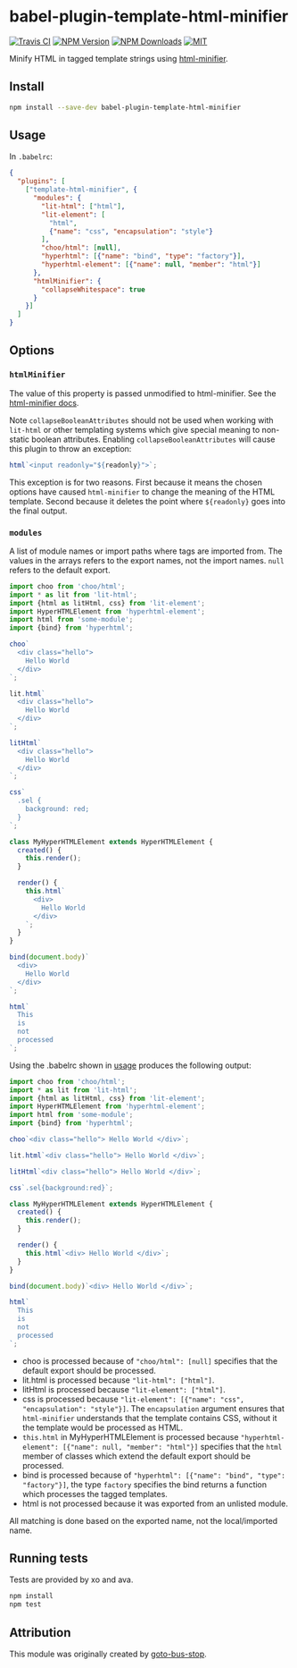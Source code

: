 # babel-plugin-template-html-minifier

[![Travis CI][travis-image]][travis-url]
[![NPM Version][npm-image]][npm-url]
[![NPM Downloads][downloads-image]][downloads-url]
[![MIT][license-image]](LICENSE)

Minify HTML in tagged template strings using [html-minifier](https://github.com/kangax/html-minifier).

## Install

```bash
npm install --save-dev babel-plugin-template-html-minifier
```

## Usage

In `.babelrc`:

```json
{
  "plugins": [
    ["template-html-minifier", {
      "modules": {
        "lit-html": ["html"],
        "lit-element": [
          "html",
          {"name": "css", "encapsulation": "style"}
        ],
        "choo/html": [null],
        "hyperhtml": [{"name": "bind", "type": "factory"}],
        "hyperhtml-element": [{"name": null, "member": "html"}]
      },
      "htmlMinifier": {
        "collapseWhitespace": true
      }
    }]
  ]
}
```

## Options

### `htmlMinifier`

The value of this property is passed unmodified to html-minifier. See the
[html-minifier docs](https://github.com/kangax/html-minifier#options-quick-reference).

Note `collapseBooleanAttributes` should not be used when working with `lit-html`
or other templating systems which give special meaning to non-static boolean
attributes.  Enabling `collapseBooleanAttributes` will cause this plugin to
throw an exception:

```js
html`<input readonly="${readonly}">`;
```

This exception is for two reasons.  First because it means the chosen options have
caused `html-minifier` to change the meaning of the HTML template.  Second because
it deletes the point where `${readonly}` goes into the final output.

### `modules`

A list of module names or import paths where tags are imported from.  The values in
the arrays refers to the export names, not the import names.  `null` refers to the
default export.

```js
import choo from 'choo/html';
import * as lit from 'lit-html';
import {html as litHtml, css} from 'lit-element';
import HyperHTMLElement from 'hyperhtml-element';
import html from 'some-module';
import {bind} from 'hyperhtml';

choo`
  <div class="hello">
    Hello World
  </div>
`;

lit.html`
  <div class="hello">
    Hello World
  </div>
`;

litHtml`
  <div class="hello">
    Hello World
  </div>
`;

css`
  .sel {
    background: red;
  }
`;

class MyHyperHTMLElement extends HyperHTMLElement {
  created() {
    this.render();
  }

  render() {
    this.html`
      <div>
        Hello World
      </div>
    `;
  }
}

bind(document.body)`
  <div>
    Hello World
  </div>
`;

html`
  This
  is
  not
  processed
`;
```

Using the .babelrc shown in [usage](#Usage) produces the following output:

```js
import choo from 'choo/html';
import * as lit from 'lit-html';
import {html as litHtml, css} from 'lit-element';
import HyperHTMLElement from 'hyperhtml-element';
import html from 'some-module';
import {bind} from 'hyperhtml';

choo`<div class="hello"> Hello World </div>`;

lit.html`<div class="hello"> Hello World </div>`;

litHtml`<div class="hello"> Hello World </div>`;

css`.sel{background:red}`;

class MyHyperHTMLElement extends HyperHTMLElement {
  created() {
    this.render();
  }

  render() {
    this.html`<div> Hello World </div>`;
  }
}

bind(document.body)`<div> Hello World </div>`;

html`
  This
  is
  not
  processed
`;
```

* choo is processed because of `"choo/html": [null]` specifies that the default
export should be processed.
* lit.html is processed because `"lit-html": ["html"]`.
* litHtml is processed because `"lit-element": ["html"]`.
* css is processed because `"lit-element": [{"name": "css", "encapsulation": "style"}]`.
  The `encapsulation` argument ensures that `html-minifier` understands that the template
  contains CSS, without it the template would be processed as HTML.
* `this.html` in MyHyperHTMLElement is processed because
`"hyperhtml-element": [{"name": null, "member": "html"}]` specifies that the `html` member
of classes which extend the default export should be processed.
* bind is processed because of `"hyperhtml": [{"name": "bind", "type": "factory"}]`, the
  type `factory` specifies the bind returns a function which processes the tagged templates.
* html is not processed because it was exported from an unlisted module.

All matching is done based on the exported name, not the local/imported name.

## Running tests

Tests are provided by xo and ava.

```sh
npm install
npm test
```

## Attribution

This module was originally created by [goto-bus-stop](https://github.com/goto-bus-stop).


[npm-image]: https://img.shields.io/npm/v/babel-plugin-template-html-minifier.svg
[npm-url]: https://npmjs.org/package/babel-plugin-template-html-minifier
[travis-image]: https://travis-ci.org/cfware/babel-plugin-template-html-minifier.svg?branch=master
[travis-url]: https://travis-ci.org/cfware/babel-plugin-template-html-minifier
[downloads-image]: https://img.shields.io/npm/dm/babel-plugin-template-html-minifier.svg
[downloads-url]: https://npmjs.org/package/babel-plugin-template-html-minifier
[license-image]: https://img.shields.io/npm/l/babel-plugin-template-html-minifier.svg

